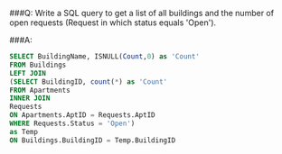 ###Q:
Write a SQL query to get a list of all buildings and the number of open requests (Request in which status equals 'Open').

###A:

```sql
SELECT BuildingName, ISNULL(Count,0) as 'Count'
FROM Buildings
LEFT JOIN
(SELECT BuildingID, count(*) as 'Count'
FROM Apartments
INNER JOIN
Requests
ON Apartments.AptID = Requests.AptID
WHERE Requests.Status = 'Open')
as Temp
ON Buildings.BuildingID = Temp.BuildingID
```

